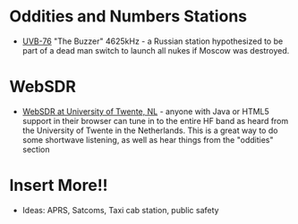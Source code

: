 # Oddities and Numbers Stations 
* [UVB-76](https://en.wikipedia.org/wiki/UVB-76) "The Buzzer" 4625kHz - a Russian station hypothesized to be part of a dead man switch to launch all nukes if Moscow was destroyed. 

# WebSDR
* [WebSDR at University of Twente, NL](http://websdr.ewi.utwente.nl:8901/) - anyone with Java or HTML5 support in their browser can tune in to the entire HF band as heard from the University of Twente in the Netherlands. This is a great way to do some shortwave listening, as well as hear things from the "oddities" section

# Insert More!!
* Ideas: APRS, Satcoms, Taxi cab station, public safety